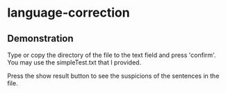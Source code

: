 # language-correction


## Demonstration
Type or copy the directory of the file to the text field and press 'confirm'.</br>
You may use the simpleTest.txt that I provided.</br>


Press the show result button to see the suspicions of the sentences in the file.</br>
